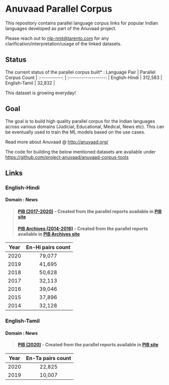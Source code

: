 # Anuvaad Parallel Corpus
This repository contains parallel language corpus links for popular Indian languages developed as part of the Anuvaad project.
>
Please reach out to nlp-nmt@tarento.com for any clarification/interpretation/usage of the linked datasets.
>

## Status
The current status of the parallel corpus built* : 
Language Pair | Parallel Corpus Count |
:-----------: | :------------------: |
English-Hindi |  312,583             |
English-Tamil |   32,832             |

This dataset is growing everyday!

## Goal
The goal is to build high quality parallel corpus for the Indian languages across various domains (Judicial, Educational, Medical, News etc).
This can be eventually used to train the ML models based on the use cases.
>
Read more about Anuvaad @ http://anuvaad.org/
>
The code for building the below mentioned datasets are available under https://github.com/project-anuvaad/anuvaad-corpus-tools
>
>
## Links
### English-Hindi
#### Domain : News
> #### [PIB (2017-2020)](https://anuvaad-parallel-corpus.s3-us-west-2.amazonaws.com/pib_2017_2020_en_hi.zip) - Created from the parallel reports available in [PIB site](https://www.pib.gov.in/)
> #### [PIB Archives (2014-2016)](https://anuvaad-parallel-corpus.s3-us-west-2.amazonaws.com/pibarchives_2014_2016_en_hi.zip) - Created from the parallel reports available in [PIB Archives site](https://archive.pib.gov.in/)

Year  | En-Hi pairs count |
:---: | :---: |
2020  | 79,077 |
2019  | 41,695 |
2018  | 50,628 |
2017  | 32,113 |
2016  | 39,046 |
2015  | 37,896 |
2014  | 32,128 |

### English-Tamil
#### Domain : News
> #### [PIB (2020)](https://anuvaad-parallel-corpus.s3-us-west-2.amazonaws.com/pib_2020_en_ta.zip) - Created from the parallel reports available in [PIB site](https://www.pib.gov.in/)

Year  | En-Ta pairs count |
:---: | :---: |
2020  | 22,825 |
2019  | 10,007 |

